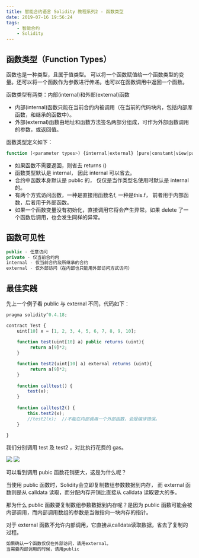 ```yaml
---
title: 智能合约语言 Solidity 教程系列2 - 函数类型
date: 2019-07-16 19:56:24
tags: 
    - 智能合约
    - Solidity
---
```

<meta name="referrer" content="no-referrer" />

## 函数类型（Function Types）

函数也是一种类型，且属于值类型。
可以将一个函数赋值给一个函数类型的变量。还可以将一个函数作为参数进行传递。也可以在函数调用中返回一个函数。

函数类型有两类：内部(internal)和外部(external)函数

- 内部(internal)函数只能在当前合约内被调用（在当前的代码块内，包括内部库函数，和继承的函数中）。
- 外部(external)函数由地址和函数方法签名两部分组成，可作为外部函数调用的参数，或返回值。

函数类型定义如下：

```js
function (<parameter types>) {internal|external} [pure|constant|view|payable] [returns (<return types>)]
```

- 如果函数不需要返回，则省去 returns ()
- 函数类型默认是 internal， 因此 internal 可以省去。
- 合约中函数本身默认是 public 的， 仅仅是当作类型名使用时默认是 internal 的。
- 有两个方式访问函数，一种是直接用函数名f, 一种是this.f， 前者用于内部函数，后者用于外部函数。
- 如果一个函数变量没有初始化，直接调用它将会产生异常。如果 delete 了一个函数后调用，也会发生同样的异常。

## 函数可见性

```js
public - 任意访问
private - 仅当前合约内
internal - 仅当前合约及所继承的合约
external - 仅外部访问（在内部也只能用外部访问方式访问）
```
## 最佳实践

先上一个例子看 public 与 external 不同，代码如下：

```js
pragma solidity^0.4.18;

contract Test {
    uint[10] x = [1, 2, 3, 4, 5, 6, 7, 8, 9, 10];
    
    function test(uint[10] a) public returns (uint){
         return a[9]*2;
    }

    function test2(uint[10] a) external returns (uint){
         return a[9]*2;
    }
    
    function calltest() {
        test(x);
    }
  
    function calltest2() {
        this.test2(x);
        //test2(x);  //不能在内部调用一个外部函数，会报编译错误。
    }  
    
}

```

我们分别调用 test 及 test2 ，对比执行花费的 gas。

![](https://img.learnblockchain.cn/2017/test_func.jpg!wl)
![](https://img.learnblockchain.cn/2017/test_func2.jpg!wl)

可以看到调用 pubic 函数花销更大，这是为什么呢？

当使用 public 函数时，Solidity会立即复制数组参数数据到内存， 而 external 函数则是从 calldata 读取，而分配内存开销比直接从 calldata 读取要大的多。

那为什么 public 函数要复制数组参数数据到内存呢？是因为 public 函数可能会被内部调用，而内部调用数组的参数是当做指向一块内存的指针。

对于 external 函数不允许内部调用，它直接从calldata读取数据，省去了复制的过程。

```js
如果确认一个函数仅仅在外部访问，请用external。
当需要内部调用的时候，请用public
```
